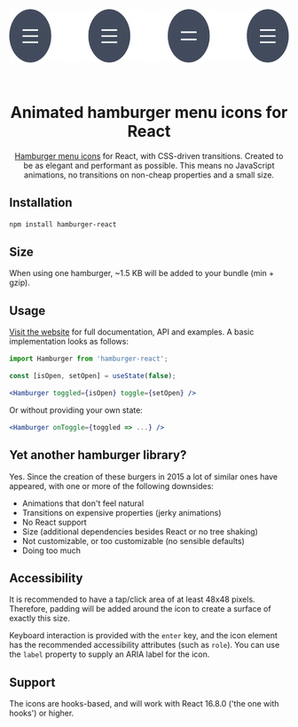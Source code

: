 <p>‌</p>
<p align="center">
  <img alt="Preview" src="docs/public/preview.gif" height="96" width="640">
</p>
<p>‌</p>
<p align="center">
<h1 align="center">Animated hamburger menu icons for React</h1>
</p>
<p align="center">
<a href="https://hamburger-react.netlify.app">Hamburger menu icons</a> for React, with CSS-driven transitions. Created to be as elegant and performant as possible. This means no JavaScript animations, no transitions on non-cheap properties and a small size.
</p>

## Installation

```sh
npm install hamburger-react
```

## Size

When using one hamburger, ~1.5 KB will be added to your bundle (min + gzip).

## Usage

[Visit the website](https://hamburger-react.netlify.app) for full documentation, API and examples. A basic implementation looks as follows:

```js
import Hamburger from 'hamburger-react';
```

```js
const [isOpen, setOpen] = useState(false);
```

```jsx
<Hamburger toggled={isOpen} toggle={setOpen} />
```

Or without providing your own state:

```jsx
<Hamburger onToggle={toggled => ...} />
```

## Yet another hamburger library?

Yes. Since the creation of these burgers in 2015 a lot of similar ones have appeared, with one or more of the following downsides:

- Animations that don't feel natural
- Transitions on expensive properties (jerky animations)
- No React support
- Size (additional dependencies besides React or no tree shaking)
- Not customizable, or too customizable (no sensible defaults)
- Doing too much

## Accessibility

It is recommended to have a tap/click area of at least 48x48 pixels. Therefore, padding will be added around the icon to create a surface of exactly this size.

Keyboard interaction is provided with the `enter` key, and the icon element has the recommended accessibility attributes (such as `role`). You can use the `label` property to supply an ARIA label for the icon.

## Support

The icons are hooks-based, and will work with React 16.8.0 ('the one with hooks') or higher.
